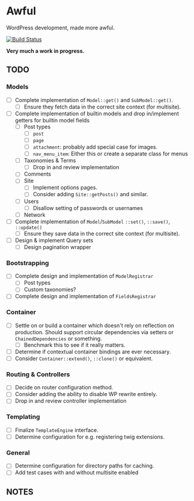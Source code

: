 # Awful

WordPress development, made more awful.

[![Build Status](https://travis-ci.org/GiacoCorsiglia/awful.svg?branch=master)](https://travis-ci.org/GiacoCorsiglia/awful)

**Very much a work in progress.**

## TODO

### Models

- [ ] Complete implementation of `Model::get()` and `SubModel::get()`.
    - [ ] Ensure they fetch data in the correct site context (for multisite).
- [ ] Complete implementation of builtin models and drop in/implement getters for builtin model fields
    - [ ] Post types
        - [ ] `post`
        - [ ] `page`
        - [ ] `attachment`: probably add special case for images.
        - [ ] `nav_menu_item`: Either this or create a separate class for menus
    - [ ] Taxonomies & Terms
        - [ ] Drop in and review implementation
    - [ ] Comments
    - [ ] Site
        - [ ] Implement options pages.
        - [ ] Consider adding `Site::getPosts()` and similar.
    - [ ] Users
        - [ ] Disallow setting of passwords or usernames
    - [ ] Network
- [ ] Complete implementation of `Model`/`SubModel` `::set()`, `::save()`, `::update()`
    - [ ] Ensure they save data in the correct site context (for multisite).
- [ ] Design & implement Query sets
    - [ ] Design pagination wrapper

### Bootstrapping

- [ ] Complete design and implementation of `ModelRegistrar`
    - [ ] Post types
    - [ ] Custom taxonomies?
- [ ] Complete design and implementation of `FieldsRegistrar`

### Container

- [ ] Settle on or build a container which doesn't rely on reflection on production.  Should support circular dependencies via setters or `ChainedDependencies` or something.
    - [ ] Benchmark this to see if it really matters.
- [ ] Determine if contextual container bindings are ever necessary.
- [ ] Consider `Container::extend()`, `::clone()` or equivalent.

### Routing & Controllers

- [ ] Decide on router configuration method.
- [ ] Consider adding the ability to disable WP rewrite entirely.
- [ ] Drop in and review controller implementation

### Templating

- [ ] Finalize `TemplateEngine` interface.
- [ ] Determine configuration for e.g. registering twig extensions.

### General

- [ ] Determine configuration for directory paths for caching.
- [ ] Add test cases with and without multisite enabled

## NOTES
